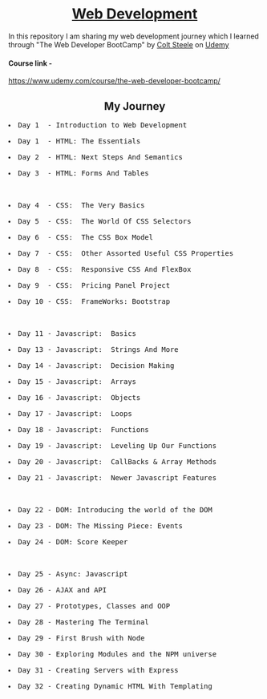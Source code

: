 
<h1 align="center"><a href="https://en.wikipedia.org/wiki/Web_development">Web Development</a></h1>
In this repository I am sharing my web development journey which I learned 
through "The Web Developer BootCamp" by <a href="https://www.udemy.com/user/coltsteele/">Colt Steele</a> on <a href="https://www.udemy.com/">Udemy</a>
<h4>Course link - </h4><a href="https://www.udemy.com/course/the-web-developer-bootcamp/">https://www.udemy.com/course/the-web-developer-bootcamp/</a>

<h2 align="center">My Journey</h2>

<pre>
<li>Day 1  - Introduction to Web Development</li>
<li>Day 1  - HTML: The Essentials</li>
<li>Day 2  - HTML: Next Steps And Semantics</li>
<li>Day 3  - HTML: Forms And Tables</li>


<li>Day 4  - CSS:  The Very Basics</li>
<li>Day 5  - CSS:  The World Of CSS Selectors</li>
<li>Day 6  - CSS:  The CSS Box Model</li>
<li>Day 7  - CSS:  Other Assorted Useful CSS Properties</li>
<li>Day 8  - CSS:  Responsive CSS And FlexBox</li>
<li>Day 9  - CSS:  Pricing Panel Project</li>
<li>Day 10 - CSS:  FrameWorks: Bootstrap</li>


<li>Day 11 - Javascript:  Basics</li>
<li>Day 13 - Javascript:  Strings And More</li>
<li>Day 14 - Javascript:  Decision Making</li>
<li>Day 15 - Javascript:  Arrays</li>
<li>Day 16 - Javascript:  Objects</li>
<li>Day 17 - Javascript:  Loops</li>
<li>Day 18 - Javascript:  Functions</li>
<li>Day 19 - Javascript:  Leveling Up Our Functions</li>
<li>Day 20 - Javascript:  CallBacks & Array Methods</li>
<li>Day 21 - Javascript:  Newer Javascript Features</li>


<li>Day 22 - DOM: Introducing the world of the DOM</li>
<li>Day 23 - DOM: The Missing Piece: Events</li>
<li>Day 24 - DOM: Score Keeper</li>


<li>Day 25 - Async: Javascript</li>
<li>Day 26 - AJAX and API</li>
<li>Day 27 - Prototypes, Classes and OOP</li>
<li>Day 28 - Mastering The Terminal</li>
<li>Day 29 - First Brush with Node</li>
<li>Day 30 - Exploring Modules and the NPM universe</li>
<li>Day 31 - Creating Servers with Express</li>
<li>Day 32 - Creating Dynamic HTML With Templating</li>
</pre>